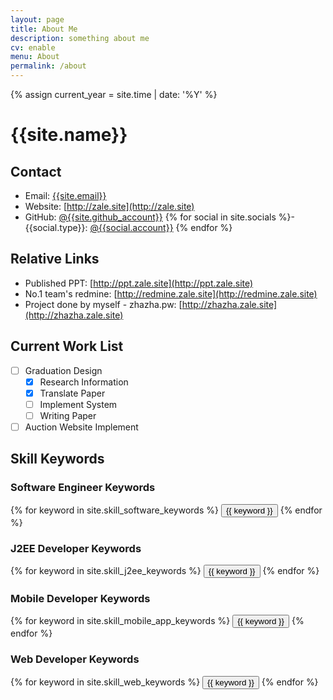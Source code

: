 ```yaml
---
layout: page
title: About Me
description: something about me
cv: enable
menu: About
permalink: /about
---
```

{% assign current_year = site.time | date: '%Y' %}

# {{site.name}}


## Contact

- Email: [{{site.email}}](mailto://{{site.email}})
- Website: [http://zale.site](http://zale.site)
- GitHub: [@{{site.github_account}}](https://github.com/{{site.github_account}})
{% for social in site.socials %}- {{social.type}}: [@{{social.account}}]({{social.home}})
{% endfor %}

## Relative Links

- Published PPT: [http://ppt.zale.site](http://ppt.zale.site)
- No.1 team's redmine: [http://redmine.zale.site](http://redmine.zale.site)
- Project done by myself - zhazha.pw: [http://zhazha.zale.site](http://zhazha.zale.site)
 
## Current Work List

- [ ] Graduation Design
    - [x] Research Information 
    - [x] Translate Paper
    - [ ] Implement System
    - [ ] Writing Paper
- [ ] Auction Website Implement

## Skill Keywords

### Software Engineer Keywords
<div class="btn-inline">
    {% for keyword in site.skill_software_keywords %}
    <button class="btn btn-outline" type="button">{{ keyword }}</button>
    {% endfor %}
</div>

### J2EE Developer Keywords
<div class="btn-inline">
    {% for keyword in site.skill_j2ee_keywords %}
    <button class="btn btn-outline" type="button">{{ keyword }}</button>
    {% endfor %}
</div>

### Mobile Developer Keywords
<div class="btn-inline">
    {% for keyword in site.skill_mobile_app_keywords %}
    <button class="btn btn-outline" type="button">{{ keyword }}</button>
    {% endfor %}
</div>

### Web Developer Keywords
<div class="btn-inline">
    {% for keyword in site.skill_web_keywords %}
    <button class="btn btn-outline" type="button">{{ keyword }}</button>
    {% endfor %}
</div>